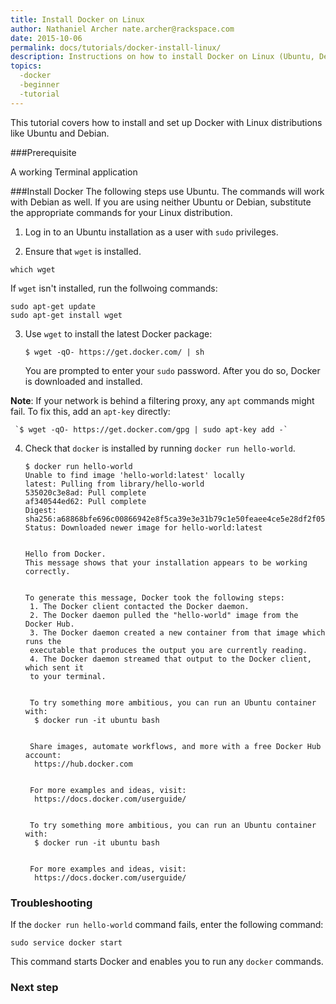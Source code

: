 ```yaml
---
title: Install Docker on Linux
author: Nathaniel Archer nate.archer@rackspace.com
date: 2015-10-06
permalink: docs/tutorials/docker-install-linux/
description: Instructions on how to install Docker on Linux (Ubuntu, Debian)
topics:
  -docker
  -beginner
  -tutorial
---
```


This tutorial covers how to install and set up Docker with Linux distributions like Ubuntu and Debian.

###Prerequisite

A working Terminal application

###Install Docker
The following steps use Ubuntu. The commands will work with Debian as well. If you are using neither Ubuntu or Debian, substitute the appropriate commands for your Linux distribution.

1. Log in to an Ubuntu installation as a user with `sudo` privileges.

2. Ensure that `wget` is installed.
   
  `which wget`

   If `wget` isn't installed, run the follwoing commands:

   ```
   sudo apt-get update
   sudo apt-get install wget
   ```

3. Use `wget` to install the latest Docker package:

   `$ wget -qO- https://get.docker.com/ | sh`

   You are prompted to enter your `sudo` password. After you do so, Docker is downloaded and installed.

**Note**: If your network is behind a filtering proxy, any `apt` commands might fail. To fix this, add an `apt-key` directly:

     `$ wget -qO- https://get.docker.com/gpg | sudo apt-key add -`

4. Check that `docker` is installed by running `docker run hello-world`.

   ```
   $ docker run hello-world
   Unable to find image 'hello-world:latest' locally
   latest: Pulling from library/hello-world
   535020c3e8ad: Pull complete
   af340544ed62: Pull complete
   Digest: sha256:a68868bfe696c00866942e8f5ca39e3e31b79c1e50feaee4ce5e28df2f051d5c
   Status: Downloaded newer image for hello-world:latest


   Hello from Docker.
   This message shows that your installation appears to be working correctly.


   To generate this message, Docker took the following steps:
    1. The Docker client contacted the Docker daemon.
    2. The Docker daemon pulled the "hello-world" image from the Docker Hub.
    3. The Docker daemon created a new container from that image which runs the
    executable that produces the output you are currently reading.
    4. The Docker daemon streamed that output to the Docker client, which sent it
    to your terminal.


    To try something more ambitious, you can run an Ubuntu container with:
     $ docker run -it ubuntu bash


    Share images, automate workflows, and more with a free Docker Hub account:
     https://hub.docker.com


    For more examples and ideas, visit:
     https://docs.docker.com/userguide/


    To try something more ambitious, you can run an Ubuntu container with:
     $ docker run -it ubuntu bash


    For more examples and ideas, visit:
     https://docs.docker.com/userguide/
   ```

### Troubleshooting

If the `docker run hello-world` command fails, enter the following command:

   `sudo service docker start`

This command starts Docker and enables you to run any `docker` commands.

### Next step
<!--Link to "Find and pull Docker Images"-->
